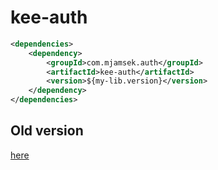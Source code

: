 # kee-auth

```xml
<dependencies>
    <dependency>
        <groupId>com.mjamsek.auth</groupId>
        <artifactId>kee-auth</artifactId>
        <version>${my-lib.version}</version>
    </dependency>
</dependencies>
```

## Old version
[here](https://github.com/Jamsek-m/kee-auth/tree/archive/1.x.x)